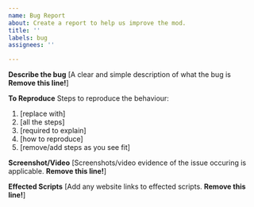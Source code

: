 ```yaml
---
name: Bug Report
about: Create a report to help us improve the mod.
title: ''
labels: bug
assignees: ''

---
```


**Describe the bug**
[A clear and simple description of what the bug is **Remove this line!**]

**To Reproduce**
Steps to reproduce the behaviour:
1. [replace with]
2. [all the steps]
3. [required to explain]
4. [how to reproduce]
5. [remove/add steps as you see fit]

**Screenshot/Video**
[Screenshots/video evidence of the issue occuring is applicable. **Remove this line!**]

**Effected Scripts**
[Add any website links to effected scripts. **Remove this line!**]